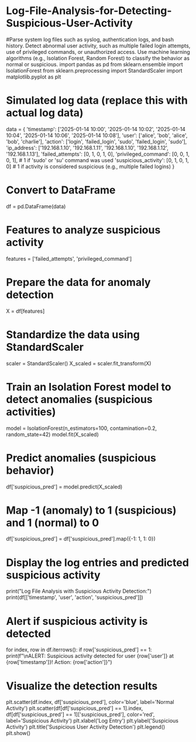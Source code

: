 # Log-File-Analysis-for-Detecting-Suspicious-User-Activity
#Parse system log files such as syslog, authentication logs, and bash history. Detect abnormal user activity, such as multiple failed login attempts, use of privileged commands, or unauthorized access. Use machine learning algorithms (e.g., Isolation Forest, Random Forest) to classify the behavior as normal or suspicious.
import pandas as pd
from sklearn.ensemble import IsolationForest
from sklearn.preprocessing import StandardScaler
import matplotlib.pyplot as plt

# Simulated log data (replace this with actual log data)
data = {
    'timestamp': ['2025-01-14 10:00', '2025-01-14 10:02', '2025-01-14 10:04', '2025-01-14 10:06', '2025-01-14 10:08'],
    'user': ['alice', 'bob', 'alice', 'bob', 'charlie'],
    'action': ['login', 'failed_login', 'sudo', 'failed_login', 'sudo'],
    'ip_address': ['192.168.1.10', '192.168.1.11', '192.168.1.10', '192.168.1.12', '192.168.1.13'],
    'failed_attempts': [0, 1, 0, 1, 0],
    'privileged_command': [0, 0, 1, 0, 1],  # 1 if 'sudo' or 'su' command was used
    'suspicious_activity': [0, 1, 0, 1, 0]  # 1 if activity is considered suspicious (e.g., multiple failed logins)
}

# Convert to DataFrame
df = pd.DataFrame(data)

# Features to analyze suspicious activity
features = ['failed_attempts', 'privileged_command']

# Prepare the data for anomaly detection
X = df[features]

# Standardize the data using StandardScaler
scaler = StandardScaler()
X_scaled = scaler.fit_transform(X)

# Train an Isolation Forest model to detect anomalies (suspicious activities)
model = IsolationForest(n_estimators=100, contamination=0.2, random_state=42)
model.fit(X_scaled)

# Predict anomalies (suspicious behavior)
df['suspicious_pred'] = model.predict(X_scaled)

# Map -1 (anomaly) to 1 (suspicious) and 1 (normal) to 0
df['suspicious_pred'] = df['suspicious_pred'].map({-1: 1, 1: 0})

# Display the log entries and predicted suspicious activity
print("Log File Analysis with Suspicious Activity Detection:")
print(df[['timestamp', 'user', 'action', 'suspicious_pred']])

# Alert if suspicious activity is detected
for index, row in df.iterrows():
    if row['suspicious_pred'] == 1:
        print(f"\nALERT: Suspicious activity detected for user {row['user']} at {row['timestamp']}! Action: {row['action']}")

# Visualize the detection results
plt.scatter(df.index, df['suspicious_pred'], color='blue', label='Normal Activity')
plt.scatter(df[df['suspicious_pred'] == 1].index, df[df['suspicious_pred'] == 1]['suspicious_pred'], color='red', label='Suspicious Activity')
plt.xlabel('Log Entry')
plt.ylabel('Suspicious Activity')
plt.title('Suspicious User Activity Detection')
plt.legend()
plt.show()

